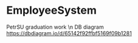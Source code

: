 # EmployeeSystem
PetrSU graduation work \n
DB diagram https://dbdiagram.io/d/65142f92ffbf5169f09b1281
